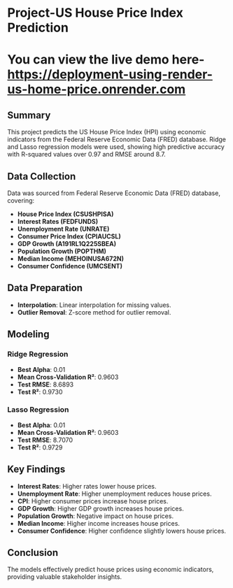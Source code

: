 # Project-US House Price Index Prediction

# You can view the live demo here- https://deployment-using-render-us-home-price.onrender.com

## Summary
This project predicts the US House Price Index (HPI) using economic indicators from the Federal Reserve Economic Data (FRED) database. Ridge and Lasso regression models were used, showing high predictive accuracy with R-squared values over 0.97 and RMSE around 8.7.

## Data Collection
Data was sourced from Federal Reserve Economic Data (FRED) database, covering:
- **House Price Index (CSUSHPISA)**
- **Interest Rates (FEDFUNDS)**
- **Unemployment Rate (UNRATE)**
- **Consumer Price Index (CPIAUCSL)**
- **GDP Growth (A191RL1Q225SBEA)**
- **Population Growth (POPTHM)**
- **Median Income (MEHOINUSA672N)**
- **Consumer Confidence (UMCSENT)**

## Data Preparation
- **Interpolation**: Linear interpolation for missing values.
- **Outlier Removal**: Z-score method for outlier removal.

## Modeling
### Ridge Regression
- **Best Alpha**: 0.01
- **Mean Cross-Validation R²**: 0.9603
- **Test RMSE**: 8.6893
- **Test R²**: 0.9730

### Lasso Regression
- **Best Alpha**: 0.01
- **Mean Cross-Validation R²**: 0.9603
- **Test RMSE**: 8.7070
- **Test R²**: 0.9729

## Key Findings
- **Interest Rates**: Higher rates lower house prices.
- **Unemployment Rate**: Higher unemployment reduces house prices.
- **CPI**: Higher consumer prices increase house prices.
- **GDP Growth**: Higher GDP growth increases house prices.
- **Population Growth**: Negative impact on house prices.
- **Median Income**: Higher income increases house prices.
- **Consumer Confidence**: Higher confidence slightly lowers house prices.

## Conclusion
The models effectively predict house prices using economic indicators, providing valuable stakeholder insights.

